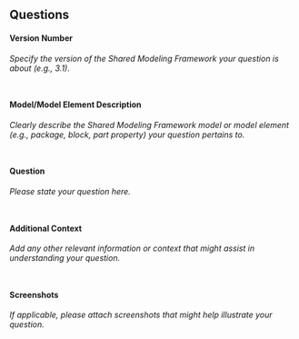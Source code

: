 ## Questions

#### Version Number 
_Specify the version of the Shared Modeling Framework your question is about (e.g., 3.1)._
```


```
#### Model/Model Element Description 
_Clearly describe the Shared Modeling Framework model or model element (e.g., package, block, part property) your question pertains to._
```


```
#### Question 
_Please state your question here._
```


```
#### Additional Context 
_Add any other relevant information or context that might assist in understanding your question._
```


```
#### Screenshots
_If applicable, please attach screenshots that might help illustrate your question._